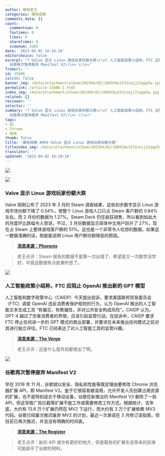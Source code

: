 ```yaml
---
author: 硬核老王
categories: 硬核观察
comments_data: []
count:
  commentnum: 0
  favtimes: 0
  likes: 0
  sharetimes: 0
  viewnum: 3385
date: '2023-04-02 18:10:18'
editorchoice: false
excerpt: "? Valve 显示 Linux 游戏玩家份额大跌\r\n? 人工智能政策小组称，FTC 应阻止 OpenAI 推出新的 GPT 模型\r\n?
  谷歌再次暂停废弃 Manifest V2\r\n» \r\n»"
fromurl: ''
id: 15686
islctt: false
banner_img: /data/attachment/album/202304/02/180918u1531zwjj21qqp5w.jpg
permalink: /article-15686-1.html
index_img: /data/attachment/album/202304/02/180918u1531zwjj21qqp5w.jpg
related: []
reviewer: ''
selector: ''
summary: "? Valve 显示 Linux 游戏玩家份额大跌\r\n? 人工智能政策小组称，FTC 应阻止 OpenAI 推出新的 GPT 模型\r\n?
  谷歌再次暂停废弃 Manifest V2\r\n» \r\n»"
tags:
- AI
- Chrome
- 游戏
thumb: false
title: '硬核观察 #959 Valve 显示 Linux 游戏玩家份额大跌'
titleindex_img: /data/attachment/album/202304/02/180918u1531zwjj21qqp5w.jpg
translator: ''
updated: '2023-04-02 18:10:18'
---
```


![](/data/attachment/album/202304/02/180918u1531zwjj21qqp5w.jpg)


![](/data/attachment/album/202304/02/180929iojjgp8kp99azg9a.jpg)


### Valve 显示 Linux 游戏玩家份额大跌


Valve 刚刚公布了 2023 年 3 月的 Steam 调查结果，这些初步数字显示 Linux 游戏市场份额下降了 0.54%，使整个 Linux 游戏人口只占 Steam 客户群的 0.84% 左右。而 2 月份的数据为 1.27%。Steam Deck 仍在疯狂销售，所以看到如此大的月度环比跌幅令人惊讶。不过，3 月份数据显示简体中文用户跃升了 27%，现在占 Steam 上整体游戏客户群的 51%。这也是一个非常令人吃惊的数据。如果这一数据准确的话，倒是能说明 Linux 用户群份额降低的原因。



> 
> **[消息来源：Phoronix](https://www.phoronix.com/news/Steam-Linux-March-2023)**
> 
> 
> 



> 
> 老王点评：Steam 报告的数据不是第一次出错了，希望是又一次数学没学好，毕竟这数据有点匪夷所思了。
> 
> 
> 


![](/data/attachment/album/202304/02/180939kvqvhs3tw4weptxx.jpg)


### 人工智能政策小组称，FTC 应阻止 OpenAI 推出新的 GPT 模型


人工智能和数字政策中心（CAIDP）今天提出投诉，要求美国联邦贸易委员会（FTC）调查 OpenAI 违反消费者保护规则的行为，认为 OpenAI 推出的人工智能文本生成工具 “有偏见，有欺骗性，并对公共安全构成风险”。CAIDP 认为，GPT-4 越过了伤害消费者的界限，应该引起监管行动。在投诉中，CAIDP 要求 FTC 停止任何进一步的 GPT 模式的商业部署，并要求在未来推出任何模式之前对其进行独立评估。FTC 已经表达了对人工智能工具的监管兴趣。



> 
> **[消息来源：The Verge](https://www.theverge.com/2023/3/30/23662101/ftc-openai-investigation-request-caidp-gpt-text-generation-bias)**
> 
> 
> 



> 
> 老王点评：这是什么盘外招都使出了啊。
> 
> 
> 


![](/data/attachment/album/202304/02/180948z85rr7bezbc5mkfv.jpg)


### 谷歌再次暂停废弃 Manifest V2


早在 2018 年 11 月，谷歌就以安全、隐私和性能等既定理由要修改 Chrome 浏览器扩展 API，即 Manifest V2。鉴于它很容易被滥用，允许开发人员创建占用资源的扩展，也不是特别适合于移动设备，谷歌在新推出的 Manifest V3 删除了一些 API，但这导致广告拦截等扩展不能工作或需要修改工作方式。根据统计，去年底，大约有 13.6 万个扩展仍然在 MV2 下运行，而大约有 3 万个扩展依赖 MV3 代码。谷歌已经屡次推迟废弃 MV2 的计划，最近一次承诺在 3 月修订该指南，但目前已再次推迟，并且没有明确的时间表。



> 
> **[消息来源：The Register](https://www.theregister.com/2023/04/01/google_mv2_chrome_extensions/)**
> 
> 
> 



> 
> 老王点评：新的 API 或许有更好的地方，但是既有的扩展生态带来的反弹可能超乎了谷歌的预料。
> 
> 
>
